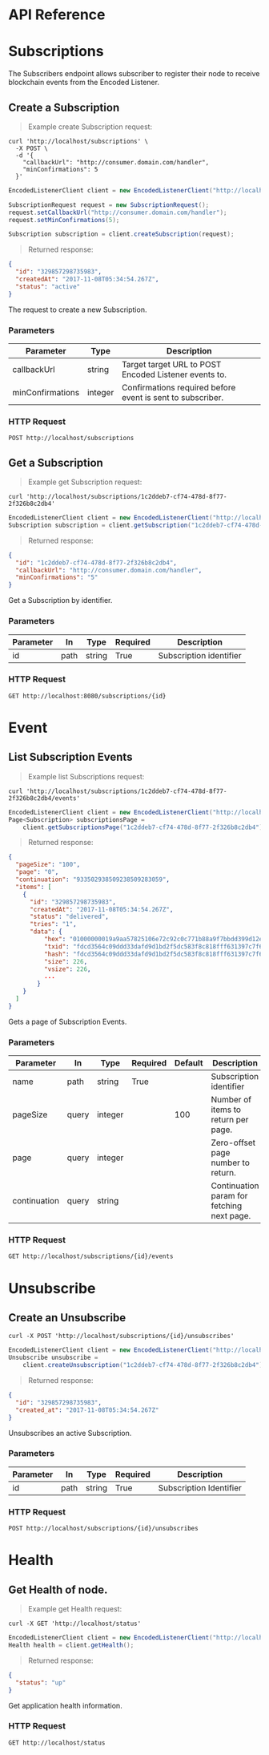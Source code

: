 
# API Reference


# Subscriptions

The Subscribers endpoint allows subscriber to register their node to receive 
blockchain events from the Encoded Listener.

## Create a Subscription

> Example create Subscription request:

```shell
curl 'http://localhost/subscriptions' \
  -X POST \
  -d '{
    "callbackUrl": "http://consumer.domain.com/handler",
    "minConfirmations": 5
  }'
```

```java
EncodedListenerClient client = new EncodedListenerClient("http://localhost");

SubscriptionRequest request = new SubscriptionRequest();
request.setCallbackUrl("http://consumer.domain.com/handler");
request.setMinConfirmations(5);

Subscription subscription = client.createSubscription(request);
```

> Returned response:

```json
{
  "id": "329857298735983",
  "createdAt": "2017-11-08T05:34:54.267Z",
  "status": "active"
}
```

The request to create a new Subscription.

### Parameters

Parameter        | Type    | Description 
---------------- | ------- | ----------- 
callbackUrl      | string  | Target target URL to POST Encoded Listener events to.
minConfirmations | integer | Confirmations required before event is sent to subscriber.

### HTTP Request

`POST http://localhost/subscriptions`


## Get a Subscription

> Example get Subscription request:

```shell
curl 'http://localhost/subscriptions/1c2ddeb7-cf74-478d-8f77-2f326b8c2db4'
```

```java
EncodedListenerClient client = new EncodedListenerClient("http://localhost:8080");
Subscription subscription = client.getSubscription("1c2ddeb7-cf74-478d-8f77-2f326b8c2db4");
```

> Returned response:

```json
{
  "id": "1c2ddeb7-cf74-478d-8f77-2f326b8c2db4",
  "callbackUrl": "http://consumer.domain.com/handler",
  "minConfirmations": "5"
}
```

Get a Subscription by identifier.

### Parameters

Parameter       | In   | Type    | Required | Description             
--------------- | ---- | ------- | -------- | ----------------------- 
id              | path | string  | True     | Subscription identifier

### HTTP Request
  
`GET http://localhost:8080/subscriptions/{id}`










# Event

## List Subscription Events

> Example list Subscriptions request:

```shell
curl 'http://localhost/subscriptions/1c2ddeb7-cf74-478d-8f77-2f326b8c2db4/events'
```

```java
EncodedListenerClient client = new EncodedListenerClient("http://localhost");
Page<Subscription> subscriptionsPage = 
    client.getSubscriptionsPage("1c2ddeb7-cf74-478d-8f77-2f326b8c2db4");
```

> Returned response:

```json
{
  "pageSize": "100",
  "page": "0",
  "continuation": "933502938509238509283059",
  "items": [
    {
      "id": "329857298735983",
      "createdAt": "2017-11-08T05:34:54.267Z",
      "status": "delivered",
      "tries": "1",
      "data": {
          "hex": "01000000019a9aa57825106e72c92c0c771b88a9f7bbdd399d12e405e29757964f9a387ef0000000006b483045022100fdac2e51068717da7f564ae676d84f04aa6e5157b72c168301809518bc8e733902200b39ba9d0ee8cd0c5f0ed7a4d51ec2aaf5976252aeca6ffd5b9794076898c463012102892589b5b0e2751bd2500a71f06b2d851439678eb0e976be5b5a0cc8f3e49895ffffffff021caa3900000000001976a914ddaccd2403cfffad5936ca66c2c6a7c98146936888ac9b593001000000001976a91461752641b0bf1cecd08341224f83e690853abd0588ac00000000",
          "txid": "fdcd3564c09ddd33dafd9d1bd2f5dc583f8c818fff631397c7f6d0d12ecf17b4",
          "hash": "fdcd3564c09ddd33dafd9d1bd2f5dc583f8c818fff631397c7f6d0d12ecf17b4",
          "size": 226,
          "vsize": 226,
          ...
        }
    }
  ]
}
```

Gets a page of Subscription Events.

### Parameters

Parameter       | In    | Type    | Required | Default | Description             
--------------- | ----  | ------- | ----     | ----    | ----------------------- 
name            | path  | string  | True     |         | Subscription identifier 
pageSize        | query | integer |          | 100     | Number of items to return per page. 
page            | query | integer |          |         | Zero-offset page number to return.
continuation    | query | string  |          |         | Continuation param for fetching next page.

### HTTP Request

`GET http://localhost/subscriptions/{id}/events`









# Unsubscribe

## Create an Unsubscribe

```shell
curl -X POST 'http://localhost/subscriptions/{id}/unsubscribes'
```

```java
EncodedListenerClient client = new EncodedListenerClient("http://localhost");
Unsubscribe unsubscribe = 
    client.createUnsubscription("1c2ddeb7-cf74-478d-8f77-2f326b8c2db4");
```

> Returned response:

```json
{
  "id": "329857298735983",
  "created_at": "2017-11-08T05:34:54.267Z"
}
```

Unsubscribes an active Subscription.

### Parameters

Parameter       | In    | Type    | Required | Description             
--------------- | ----  | ------- | ----     | ----------------------- 
id              | path  | string  | True     | Subscription Identifier

### HTTP Request

`POST http://localhost/subscriptions/{id}/unsubscribes`





# Health

## Get Health of node.

> Example get Health request:

```shell
curl -X GET 'http://localhost/status'
```

```java
EncodedListenerClient client = new EncodedListenerClient("http://localhost");
Health health = client.getHealth();
```

> Returned response:

```json
{
  "status": "up"
}
```

Get application health information.


### HTTP Request

`GET http://localhost/status`


